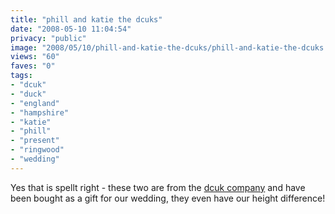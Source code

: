 ```yaml
---
title: "phill and katie the dcuks"
date: "2008-05-10 11:04:54"
privacy: "public"
image: "2008/05/10/phill-and-katie-the-dcuks/phill-and-katie-the-dcuks.jpg"
views: "60"
faves: "0"
tags:
- "dcuk"
- "duck"
- "england"
- "hampshire"
- "katie"
- "phill"
- "present"
- "ringwood"
- "wedding"
---
```

Yes that is spellt right - these two are from the <a href="http://www.theduckcompany.co.uk">dcuk company</a> and have been bought as a gift for our wedding, they even have our height difference!<a href="/photos/2008/05/10/phill-and-katie-the-dcuks"></a>
